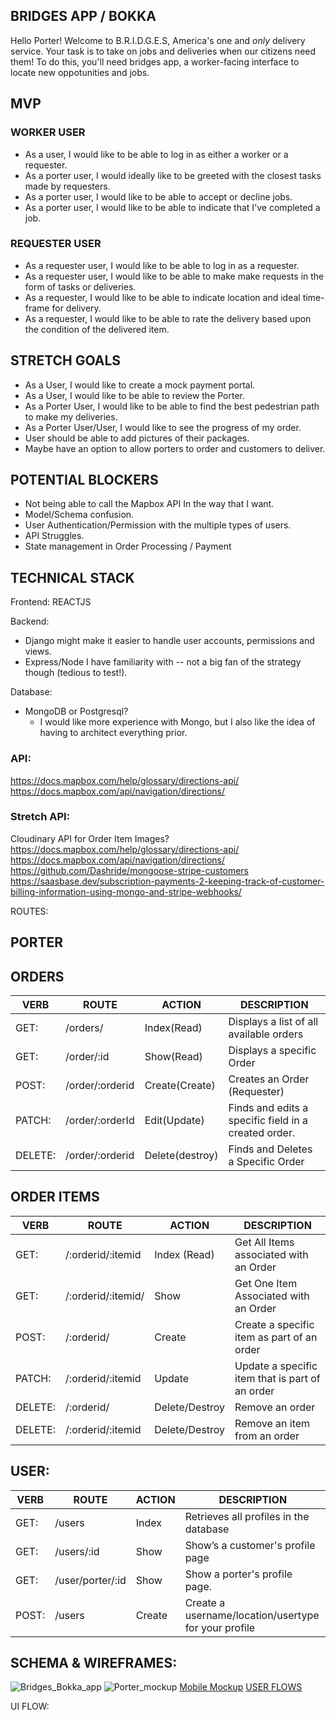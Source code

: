 ## BRIDGES APP / BOKKA

Hello Porter! Welcome to B.R.I.D.G.E.S, America's one and _only_ delivery service. Your task is to take on jobs and deliveries when our citizens need them! To do this, you'll need bridges app, a worker-facing interface to locate new oppotunities and jobs.

## MVP

### WORKER USER
- As a user, I would like to be able to log in as either a worker or a requester.
- As a porter user, I would ideally like to be greeted with the closest tasks made by requesters.
- As a porter user, I would like to be able to accept or decline jobs.
- As a porter user, I would like to be able to indicate that I've completed a job.

### REQUESTER USER
- As a requester user, I would like to be able to log in as a requester.
- As a requester user, I would like to be able to make make requests in the form of tasks or deliveries.
- As a requester, I would like to be able to indicate location and ideal time-frame for delivery.
- As a requester, I would like to be able to rate the delivery based upon the condition of the delivered item.

## STRETCH GOALS
- As a User, I would like to create a mock payment portal.
- As a User, I would like to be able to review the Porter.
- As a Porter User, I would like to be able to find the best pedestrian path to make my deliveries.
- As a Porter User/User, I would like to see the progress of my order.
- User should be able to add pictures of their packages.
- Maybe have an option to allow porters to order and customers to deliver.

## POTENTIAL BLOCKERS
- Not being able to call the Mapbox API In the way that I want.
- Model/Schema confusion.
- User Authentication/Permission with the multiple types of users.
- API Struggles.
- State management in Order Processing / Payment

## TECHNICAL STACK

Frontend: REACTJS

Backend:
- Django might make it easier to handle user accounts, permissions and views.
- Express/Node I have familiarity with -- not a big fan of the strategy though (tedious to test!).

Database:
- MongoDB or Postgresql?
  - I would like more experience with Mongo, but I also like the idea of having to architect everything prior.

### API:
https://docs.mapbox.com/help/glossary/directions-api/
https://docs.mapbox.com/api/navigation/directions/


### Stretch API:
Cloudinary API for Order Item Images?
https://docs.mapbox.com/help/glossary/directions-api/
https://docs.mapbox.com/api/navigation/directions/
https://github.com/Dashride/mongoose-stripe-customers
https://saasbase.dev/subscription-payments-2-keeping-track-of-customer-billing-information-using-mongo-and-stripe-webhooks/


ROUTES:
## PORTER

## ORDERS
| VERB  | ROUTE   | ACTION   | DESCRIPTION   |
|---|---|---|---|
|GET:|/orders/|Index(Read)|Displays a list of all available orders|
|GET:|/order/:id|Show(Read)|Displays a specific Order|
|POST:|/order/:orderid|Create(Create)|Creates an Order (Requester)
|PATCH:|/order/:orderId|Edit(Update)| Finds and edits a specific field in a created order.|
|DELETE:|/order/:orderid| Delete(destroy)  | Finds and Deletes a Specific Order   |

## ORDER ITEMS
| VERB  | ROUTE   | ACTION   | DESCRIPTION  |
|---|---|---|---|
|GET:| /:orderid/:itemid | Index (Read)   | Get All Items associated with an Order  |
|GET:| /:orderid/:itemid/  | Show  | Get One Item Associated with an Order  |
|POST:| /:orderid/ | Create   | Create a specific item as part of an order  |
|PATCH:| /:orderid/:itemid  | Update   | Update a specific item that is part of an order   |
|DELETE:| /:orderid/ | Delete/Destroy  | Remove an order  |
|DELETE:| /:orderid/:itemid  | Delete/Destroy  | Remove an item from an order  |

## USER:
| VERB  | ROUTE   | ACTION   | DESCRIPTION  |
|---|---|---|---|
|GET:|/users  | Index  |  Retrieves all profiles in the database |
|GET:|/users/:id  | Show  | Show’s a customer's profile page |
|GET:|/user/porter/:id | Show | Show a porter's profile page.
|POST:| /users  | Create  |  Create a username/location/usertype for your profile |













## SCHEMA & WIREFRAMES:
![Bridges_Bokka_app]('./assets/Bokka_BRIDGES_App.png')
![Porter_mockup]('./assets/porter_mockup.png')
[Mobile Mockup]('https://www.figma.com/file/TMrKTAyIDMylp8JWiUKfHd/Porter-App?node-id=0%3A1')
[USER FLOWS]('https://lucid.app/lucidchart/8425ee93-435f-4e19-af77-3045c29b0c3f/edit?beaconFlowId=6F399678627FF18A&invitationId=inv_4068f738-2120-461a-ac0d-6accd0c9fc9c&page=0_0#')





UI FLOW:
